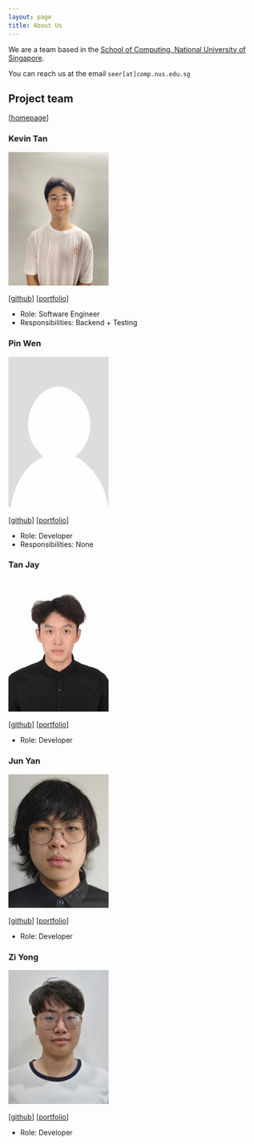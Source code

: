 ```yaml
---
layout: page
title: About Us
---
```


We are a team based in the [School of Computing, National University of Singapore](https://www.comp.nus.edu.sg).

You can reach us at the email `seer[at]comp.nus.edu.sg`

## Project team
[[homepage](https://nus-cs2103-ay2526s1.github.io/tp/)]

### Kevin Tan

<img src="images/kevintanjc.png" width="200px">

[[github](https://github.com/kevintanjc)]
[[portfolio](team/kevintanjc.md)]

* Role: Software Engineer
* Responsibilities: Backend + Testing

### Pin Wen

<img src="images/print2pdf.png" width="200px">

[[github](https://github.com/Print2PDF)]
[[portfolio](team/print2pdf.md)]

* Role: Developer
* Responsibilities: None

### Tan Jay

<img src="images/jayyyyy25.png" width="200px">

[[github](http://github.com/jayyyyy25)] [[portfolio](team/jayyyyy25.md)]

* Role: Developer

### Jun Yan

<img src="images/junyan-k.png" width="200px">

[[github](http://github.com/junyan-k)]
[[portfolio](team/junyan-k.md)]

* Role: Developer

### Zi Yong

<img src="images/yong0112.png" width="200px">

[[github](http://github.com/yong0112)]
[[portfolio](team/ziyong.md)]

* Role: Developer
